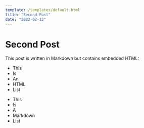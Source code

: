 ```yaml
---
template: /templates/default.html
title: "Second Post"
date: "2022-02-12"
---
```


# Second Post

This post is written in Markdown but contains embedded HTML:

<ul>
<li>This</li>
<li>Is</li>
<li>An</li>
<li>HTML</li>
<li>List</li>
</ul>

- This
- Is
- A
- Markdown
- List

